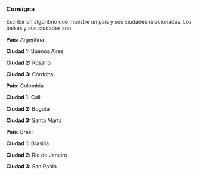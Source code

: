 ### Consigna

Escribir un algoritmo que muestre un país y sus ciudades relacionadas. Los países y sus ciudades son:

<b>País:</b>
Argentina </p>
<b>Ciudad 1:</b>
Buenos Aires</p>
<b>Ciudad 2:</b>
Rosario </p>
<b>Ciudad 3: </b>
Córdoba </p>

<b>País:</b>
Colombia </p>
<b>Ciudad 1:</b>
Cali</p>
<b>Ciudad 2: </b>
Bogotá</p>
<b>Ciudad 3: </b>
Santa Marta

<b>País:</b>
Brasil </p>
<b>Ciudad 1:</b>
Brasilia</p>
<b>Ciudad 2: </b>
Río de Janeiro</p>
<b>Ciudad 3: </b>
San Pablo

